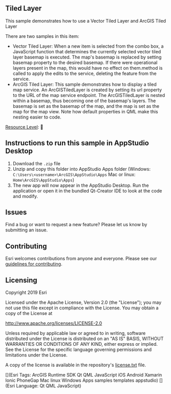 ## Tiled Layer

This sample demonstrates how to use a Vector Tiled Layer and ArcGIS Tiled Layer

There are two samples in this item:
- Vector Tiled Layer: When a new item is selected from the combo box, a JavaScript function that determines the currently selected vector tiled layer basemap is executed. The map's basemap is replaced by setting basemap property to the desired basemap. If there were operational layers present in the map, this would have no effect on them.method is called to apply the edits to the service, deleting the feature from the service.
- ArcGIS Tiled Layer: This sample demonstrates how to display a tiled map service. An ArcGISTiledLayer is created by setting its url property to the URL of the map service endpoint. The ArcGISTiledLayer is nested within a basemap, thus becoming one of the basemap's layers. The basemap is set as the basemap of the map, and the map is set as the map for the map view. Note how default properties in QML make this nesting easier to code.

[Resource Level](https://geonet.esri.com/groups/appstudio/blog/2016/12/06/how-to-describe-our-resources-in-terms-of-difficulty-complexity-and-time-to-digest): 🍌


## Instructions to run this sample in AppStudio Desktop

1. Download the `.zip` file
2. Unzip and copy this folder into AppStudio Apps folder (Windows: `C:\Users\<username>\ArcGIS\AppStudio\Apps` Mac or linux: `Home\ArcGIS\AppStudio\Apps`)
3. The new app will now appear in the AppStudio Desktop. Run the application or open it in the bundled Qt-Creator IDE to look at the code and modify.

## Issues

Find a bug or want to request a new feature?  Please let us know by submitting an issue.

## Contributing

Esri welcomes contributions from anyone and everyone. Please see our [guidelines for contributing](https://github.com/esri/contributing).

## Licensing
Copyright 2019 Esri

Licensed under the Apache License, Version 2.0 (the "License");
you may not use this file except in compliance with the License.
You may obtain a copy of the License at

http://www.apache.org/licenses/LICENSE-2.0

Unless required by applicable law or agreed to in writing, software
distributed under the License is distributed on an "AS IS" BASIS,
WITHOUT WARRANTIES OR CONDITIONS OF ANY KIND, either express or implied.
See the License for the specific language governing permissions and
limitations under the License.

A copy of the license is available in the repository's [license.txt](license.txt) file.


[](Esri Tags: ArcGIS Runtime SDK Qt QML JavaScript iOS Android Xamarin Ionic PhoneGap Mac linux Windows Apps samples templates appstudio)
[](Esri Language: Qt QML JavaScript)
